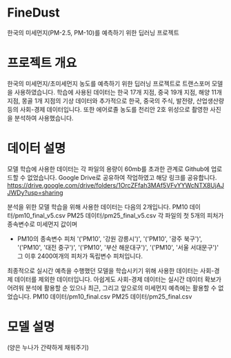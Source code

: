 # FineDust
한국의 미세먼지(PM-2.5, PM-10)를 예측하기 위한 딥러닝 프로젝트

# 프로젝트 개요
한국의 미세먼지/초미세먼지 농도를 예측하기 위한 딥러닝 프로젝트로 트랜스포머 모델을 사용하였습니다.
학습에 사용된 데이터는 한국 17개 지점, 중국 19개 지점, 해양 11개 지점, 몽골 1개 지점의 기상 데이터와
추가적으로 한국, 중국의 주식, 발전량, 산업생산량 등의 사회-경제 데이터입니다.
또한 에어로졸 농도를 천리안 2호 위성으로 촬영한 사진을 분석하여 사용했습니다.

# 데이터 설명
모델 학습에 사용한 데이터는 각 파일의 용량이 60mb를 초과한 관계로 Github에 업로드할 수 없었습니다.
Google Drive로 공유하여 작업하였고 해당 링크를 공유합니다.
https://drive.google.com/drive/folders/1OrcZFfah3MAf5VFvYYWcNTX8UjAJJWDy?usp=sharing

분석을 위한 모델 학습을 위해 사용한 데이터는 다음의 2개입니다.
PM10 데이터/pm10_final_v5.csv
PM25 데이터/pm25_final_v5.csv
각 파일의 첫 5개의 피처가 종속변수로 미세먼지 값이며
* PM10의 종속변수 피처 '('PM10', '강원 강릉시')', '('PM10', '광주 북구')', '('PM10', '대전 중구')', '('PM10', '부산 해운대구')', '('PM10', '서울 서대문구')'
그 이후 2400여개의 피처가 독립변수 피처입니다.

최종적으로 실시간 예측을 수행했던 모델을 학습시키기 위해 사용한 데이터는 사회-경제 데이터를 제외한 데이터입니다.
아쉽게도 사회-경제 데이터는 실시간 데이터 확보가 어려워 분석에 활용할 순 있으나 최근, 그리고 앞으로의 미세먼지 예측에는 활용할 수 없었습니다.
PM10 데이터/pm10_final.csv
PM25 데이터/pm25_final.csv

# 모델 설명
(양은 누나가 간략하게 채워주기)
